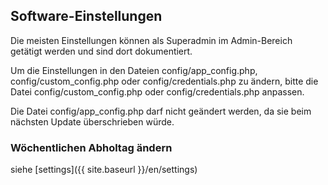 ## Software-Einstellungen

Die meisten Einstellungen können als Superadmin im Admin-Bereich getätigt werden und sind dort dokumentiert.

Um die Einstellungen in den Dateien config/app_config.php, config/custom_config.php oder config/credentials.php zu ändern, bitte die Datei config/custom_config.php oder config/credentials.php anpassen.

Die Datei config/app_config.php darf nicht geändert werden, da sie beim nächsten Update überschrieben würde.

### Wöchentlichen Abholtag ändern
siehe [settings]({{ site.baseurl }}/en/settings)
